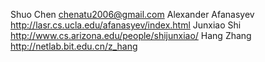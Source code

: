 Shuo Chen             <chenatu2006@gmail.com>
Alexander Afanasyev   <http://lasr.cs.ucla.edu/afanasyev/index.html>
Junxiao Shi           <http://www.cs.arizona.edu/people/shijunxiao/>
Hang Zhang            <http://netlab.bit.edu.cn/z_hang>
